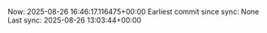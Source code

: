 Now: 2025-08-26 16:46:17.116475+00:00 Earliest commit since sync: None Last sync: 2025-08-26 13:03:44+00:00
